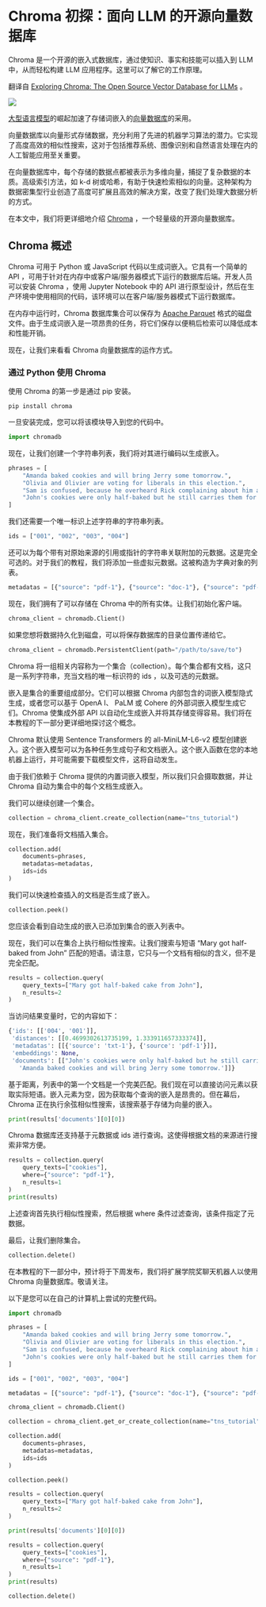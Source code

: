 # Chroma 初探：面向 LLM 的开源向量数据库

Chroma 是一个开源的嵌入式数据库，通过使知识、事实和技能可以插入到 LLM 中，从而轻松构建 LLM 应用程序。这里可以了解它的工作原理。

翻译自 [Exploring Chroma: The Open Source Vector Database for LLMs](https://thenewstack.io/exploring-chroma-the-open-source-vector-database-for-llms/) 。

![](https://cdn.thenewstack.io/media/2023/07/d5f60c3c-chroma-1024x517.png)

[大型语言模型](https://thenewstack.io/freshen-up-llms-with-retrieval-augmented-generation/)的崛起加速了存储词嵌入的[向量数据库](https://thenewstack.io/top-5-vector-database-solutions-for-your-ai-project/)的采用。

向量数据库以向量形式存储数据，充分利用了先进的机器学习算法的潜力。它实现了高度高效的相似性搜索，这对于包括推荐系统、图像识别和自然语言处理在内的人工智能应用至关重要。

在向量数据库中，每个存储的数据点都被表示为多维向量，捕捉了复杂数据的本质。高级索引方法，如 k-d 树或哈希，有助于快速检索相似的向量。这种架构为数据密集型行业创造了高度可扩展且高效的解决方案，改变了我们处理大数据分析的方式。

在本文中，我们将更详细地介绍 [Chroma](https://www.trychroma.com/) ，一个轻量级的开源向量数据库。

## Chroma 概述

Chroma 可用于 Python 或 JavaScript 代码以生成词嵌入。它具有一个简单的 API ，可用于针对在内存中或客户端/服务器模式下运行的数据库后端。开发人员可以安装 Chroma ，使用 Jupyter Notebook 中的 API 进行原型设计，然后在生产环境中使用相同的代码，该环境可以在客户端/服务器模式下运行数据库。

在内存中运行时，Chroma 数据库集合可以保存为 [Apache Parquet](https://thenewstack.io/an-introduction-to-apache-parquet/) 格式的磁盘文件。由于生成词嵌入是一项昂贵的任务，将它们保存以便稍后检索可以降低成本和性能开销。

现在，让我们来看看 Chroma 向量数据库的运作方式。

### 通过 Python 使用 Chroma

使用 Chroma 的第一步是通过 pip 安装。

```shell
pip install chroma
```

一旦安装完成，您可以将该模块导入到您的代码中。

```python
import chromadb
```

现在，让我们创建一个字符串列表，我们将对其进行编码以生成嵌入。

```python
phrases = [
    "Amanda baked cookies and will bring Jerry some tomorrow.",
    "Olivia and Olivier are voting for liberals in this election.",
    "Sam is confused, because he overheard Rick complaining about him as a roommate. Naomi thinks Sam should talk to Rick. Sam is not sure what to do.",
    "John's cookies were only half-baked but he still carries them for Mary."
]
```

我们还需要一个唯一标识上述字符串的字符串列表。

```python
ids = ["001", "002", "003", "004"]
```

还可以为每个带有对原始来源的引用或指针的字符串关联附加的元数据。这是完全可选的。对于我们的教程，我们将添加一些虚拟元数据。这被构造为字典对象的列表。

```python
metadatas = [{"source": "pdf-1"}, {"source": "doc-1"}, {"source": "pdf-2"}, {"source": "txt-1"}]
```

现在，我们拥有了可以存储在 Chroma 中的所有实体。让我们初始化客户端。

```python
chroma_client = chromadb.Client()
```

如果您想将数据持久化到磁盘，可以将保存数据库的目录位置传递给它。

```python
chroma_client = chromadb.PersistentClient(path="/path/to/save/to")
```

Chroma 将一组相关内容称为一个集合（collection）。每个集合都有文档，这只是一系列字符串，充当文档的唯一标识符的 ids ，以及可选的元数据。

嵌入是集合的重要组成部分。它们可以根据 Chroma 内部包含的词嵌入模型隐式生成，或者您可以基于 OpenA I、 PaLM 或 Cohere 的外部词嵌入模型生成它们。Chroma 使集成外部 API 以自动化生成嵌入并将其存储变得容易。我们将在本教程的下一部分更详细地探讨这个概念。

Chroma 默认使用 Sentence Transformers 的 all-MiniLM-L6-v2 模型创建嵌入。这个嵌入模型可以为各种任务生成句子和文档嵌入。这个嵌入函数在您的本地机器上运行，并可能需要下载模型文件，这将自动发生。

由于我们依赖于 Chroma 提供的内置词嵌入模型，所以我们只会摄取数据，并让 Chroma 自动为集合中的每个文档生成嵌入。

我们可以继续创建一个集合。

```python
collection = chroma_client.create_collection(name="tns_tutorial")
```

现在，我们准备将文档插入集合。

```python
collection.add(
    documents=phrases,
    metadatas=metadatas,
    ids=ids
)
```

我们可以快速检查插入的文档是否生成了嵌入。

```python
collection.peek()
```

您应该会看到自动生成的嵌入已添加到集合的嵌入列表中。

现在，我们可以在集合上执行相似性搜索。让我们搜索与短语 “Mary got half-baked from John” 匹配的短语。请注意，它只与一个文档有相似的含义，但不是完全匹配。

```python
results = collection.query(
    query_texts=["Mary got half-baked cake from John"],
    n_results=2
)
```

当访问结果变量时，它的内容如下：

```python
{'ids': [['004', '001']],
 'distances': [[0.4699302613735199, 1.333911657333374]],
 'metadatas': [[{'source': 'txt-1'}, {'source': 'pdf-1'}]],
 'embeddings': None,
 'documents': [["John's cookies were only half-baked but he still carries them for Mary.",
   'Amanda baked cookies and will bring Jerry some tomorrow.']]}
```

基于距离，列表中的第一个文档是一个完美匹配。我们现在可以直接访问元素以获取实际短语。嵌入元素为空，因为获取每个查询的嵌入是昂贵的。但在幕后，Chroma 正在执行余弦相似性搜索，该搜索基于存储为向量的嵌入。

```python
print(results['documents'][0][0])
```

Chroma 数据库还支持基于元数据或 ids 进行查询。这使得根据文档的来源进行搜索非常方便。

```python
results = collection.query(
    query_texts=["cookies"],
    where={"source": "pdf-1"},
    n_results=1
)
print(results)
```

上述查询首先执行相似性搜索，然后根据 where 条件过滤查询，该条件指定了元数据。

最后，让我们删除集合。

```python
collection.delete()
```

在本教程的下一部分中，预计将于下周发布，我们将扩展学院奖聊天机器人以使用 Chroma 向量数据库。敬请关注。

以下是您可以在自己的计算机上尝试的完整代码。

```python
import chromadb

phrases = [
    "Amanda baked cookies and will bring Jerry some tomorrow.",
    "Olivia and Olivier are voting for liberals in this election.",
    "Sam is confused, because he overheard Rick complaining about him as a roommate. Naomi thinks Sam should talk to Rick. Sam is not sure what to do.",
    "John's cookies were only half-baked but he still carries them for Mary.",
]

ids = ["001", "002", "003", "004"]

metadatas = [{"source": "pdf-1"}, {"source": "doc-1"}, {"source": "pdf-2"}, {"source": "txt-1"}]

chroma_client = chromadb.Client()

collection = chroma_client.get_or_create_collection(name="tns_tutorial")

collection.add(
    documents=phrases,
    metadatas=metadatas,
    ids=ids
)

collection.peek()

results = collection.query(
    query_texts=["Mary got half-baked cake from John"],
    n_results=2
)

print(results['documents'][0][0])

results = collection.query(
    query_texts=["cookies"],
    where={"source": "pdf-1"},
    n_results=1
)
print(results)

collection.delete()
```
